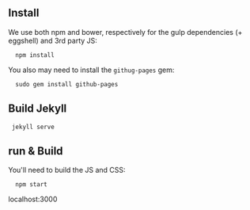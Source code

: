   ## Install

  We use both npm and bower, respectively for the gulp dependencies (+ eggshell) and 3rd party JS:

      npm install

  You also may need to install the `githug-pages` gem:

      sudo gem install github-pages

  ## Build Jekyll

     jekyll serve

  ## run & Build

  You'll need to build the JS and CSS:

      npm start

  localhost:3000
